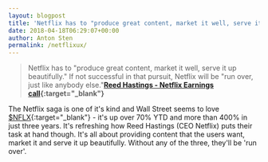 ```yaml
---
layout: blogpost
title: 'Netflix has to "produce great content, market it well, serve it up beautifully."'
date: 2018-04-18T06:29:07+00:00
author: Anton Sten
permalink: /netflixux/
---
```


>Netflix has to "produce great content, market it well, serve it up beautifully." If not successful in that pursuit, Netflix will be "run over, just like anybody else."**[Reed Hastings - Netflix Earnings call](https://ir.netflix.com/static-files/51df0da1-4b47-4561-9a06-83906ad52932){:target="_blank"}**

The Netflix saga is one of it's kind and Wall Street seems to love [$NFLX](https://finance.yahoo.com/quote/nflx?p=nflx){:target="_blank"} - it's up over 70% YTD and more than 400% in just three years. It's refreshing how Reed Hastings (CEO Netflix) puts their task at hand though. It's all about providing content that the users want, market it and serve it up beautifully. Without any of the three, they'll be 'run over'.  

